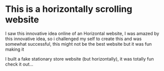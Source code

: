 # This is a horizontally scrolling website

I saw this innovative idea online of an Horizontal website, I was amazed by this innovative idea,  so i challenged my self to create this and was somewhat successful, this might not be the best website but it was fun making it

I built a fake stationary store website (but horizontally), it was totally fun check it out...  
